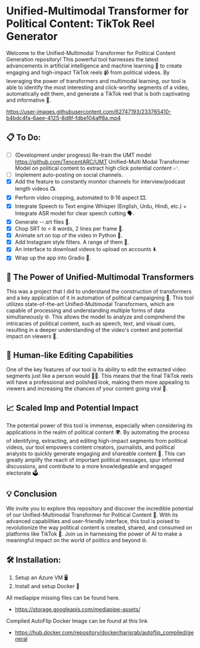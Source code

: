 # Unified-Multimodal Transformer for Political Content: TikTok Reel Generator

Welcome to the Unified-Multimodal Transformer for Political Content Generation repository! This powerful tool harnesses the latest advancements in artificial intelligence and machine learning 🧠 to create engaging and high-impact TikTok reels 📹 from political videos. By leveraging the power of transformers and multimodal learning, our tool is able to identify the most interesting and click-worthy segments of a video, automatically edit them, and generate a TikTok reel that is both captivating and informative 🤯.

https://user-images.githubusercontent.com/62747193/233765410-b4bdc4fa-6aee-4125-8d8f-fdbe104aff8a.mp4

## 📋 To Do:

- [ ] (Development under progress) Re-train the UMT model https://github.com/TencentARC/UMT Unified-Multi Modal Transformer Model on political content to extract high click potential content ✅.
- [ ] Implement auto-posting on social channels.
- [x] Add the feature to constantly monitor channels for interview/podcast length videos 📺.
- [x] Perform video cropping, automated to 9:16 aspect 🎞️.
- [x] Integrate Speech to Text engine Whisper (English, Urdu, Hindi, etc.) + Integrate ASR model for clear speech cutting 🗣️.
- [x] Generate --.srt files 📄.
- [x] Chop SRT to < 8 words, 2 lines per frame 📐.
- [x] Animate srt on top of the video in Python 🐍.
- [x] Add Instagram style filters. A range of them 🌈.
- [x] An interface to download videos to upload on accounts ⬇️.
- [x] Wrap up the app into Gradio 🎁.

## 💪 The Power of Unified-Multimodal Transformers

This was a project that I did to understand the construction of transformers and a key application of it in automation of political campaigning 📣. This tool utilizes state-of-the-art Unified-Multimodal Transformers, which are capable of processing and understanding multiple forms of data simultaneously 🌐. This allows the model to analyze and comprehend the intricacies of political content, such as speech, text, and visual cues, resulting in a deeper understanding of the video's context and potential impact on viewers 🎯.

## 🤖 Human-like Editing Capabilities

One of the key features of our tool is its ability to edit the extracted video segments just like a person would 🧑‍💻. This means that the final TikTok reels will have a professional and polished look, making them more appealing to viewers and increasing the chances of your content going viral 🚀.

## 📈 Scaled Imp and Potential Impact

The potential power of this tool is immense, especially when considering its applications in the realm of political content 🌍. By automating the process of identifying, extracting, and editing high-impact segments from political videos, our tool empowers content creators, journalists, and political analysts to quickly generate engaging and shareable content 🌟. This can greatly amplify the reach of important political messages, spur informed discussions, and contribute to a more knowledgeable and engaged electorate 🗳️.

## 💡 Conclusion

We invite you to explore this repository and discover the incredible potential of our Unified-Multimodal Transformer for Political Content 🧐. With its advanced capabilities and user-friendly interface, this tool is poised to revolutionize the way political content is created, shared, and consumed on platforms like TikTok 🔄. Join us in harnessing the power of AI to make a meaningful impact on the world of politics and beyond 🌐.

## 🛠️ Installation:

1. Setup an Azure VM 🖥️
2. Install and setup Docker 🐳

All mediapipe missing files can be found here.
- https://storage.googleapis.com/mediapipe-assets/

Compiled AutoFlip Docker Image can be found at this link
- https://hub.docker.com/repository/docker/harisrab/autoflip_compiled/general
